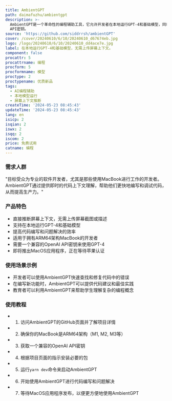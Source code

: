 ```yaml
---
title: AmbientGPT
path: daimafuzhu/ambientgpt
description: >-
  AmbientGPT是一个革命性的编程辅助工具，它允许开发者在本地运行GPT-4和基础模型，同时能够直接推断屏幕上下文，从而无需手动上传上下文信息。这大大提高了代码编写和问题解决的效率。产品目前处于测试阶段，适用于拥有ARM64架构MacBook的开发者，并且需要一个兼容的OpenAI
  API密钥。
source: 'https://github.com/siddrrsh/ambientGPT'
cover: /cover/20240610/6/10/20240610_d67674eb.jpg
logo: /logo/20240610/6/10/20240610_dd4ace7e.jpg
label: 在本地运行GPT-4和基础模型，无需上传屏幕上下文。
component: false
procattr: 5
procattrname: 编程
procform: 5
procformname: 模型
proctype: 2
proctypename: 优质新品
tags:
  - AI编程辅助
  - 本地模型运行
  - 屏幕上下文推断
createTime: '2024-05-23 08:45:43'
updateTime: '2024-05-23 08:45:43'
lang: en
isicp: 2
isqian: 2
iswx: 2
isqq: 2
iscom: 2
price: 免费试用
catname: 编程
---
```




### 需求人群
"目标受众为专业的软件开发者，尤其是那些使用MacBook进行工作的开发者。AmbientGPT通过提供即时的代码上下文理解，帮助他们更快地编写和调试代码，从而提高生产力。"

### 产品特色
* 直接推断屏幕上下文，无需上传屏幕截图或描述
* 支持在本地运行GPT-4和基础模型
* 提高代码编写和问题解决的效率
* 适用于拥有ARM64架构MacBook的开发者
* 需要一个兼容的OpenAI API密钥来使用GPT-4
* 即将推出MacOS应用程序，正在等待苹果认证

### 使用场景示例
* 开发者可以使用AmbientGPT快速查找和修复代码中的错误
* 在编写新功能时，AmbientGPT可以提供代码建议和最佳实践
* 教育者可以利用AmbientGPT来帮助学生理解复杂的编程概念

### 使用教程
* 1. 访问AmbientGPT的GitHub页面并了解项目详情
* 2. 确保你的MacBook是ARM64架构（M1, M2, M3等）
* 3. 获取一个兼容的OpenAI API密钥
* 4. 根据项目页面的指示安装必要的包
* 5. 运行`yarn dev`命令来启动AmbientGPT
* 6. 开始使用AmbientGPT进行代码编写和问题解决
* 7. 等待MacOS应用程序发布，以便更方便地使用AmbientGPT

  
